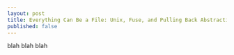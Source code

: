 ```yaml
---
layout: post
title: Everything Can Be a File: Unix, Fuse, and Pulling Back Abstraction
published: false
---
```



blah blah blah
